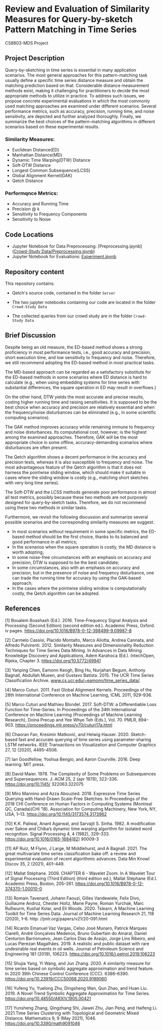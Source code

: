 # Review and Evaluation of Similarity Measures for Query-by-sketch Pattern Matching in Time Series
CS8803-MDS Project

## Project Description

Query-by-sketching in time series is essential in many application scenarios. The most general approaches for this pattern-matching task usually define a specific time series distance measure and obtain the matching prediction based on that. Considerable distance measurement methods exist, making it challenging for practitioners to decide the most appropriate methods to utilize in practice. To address such issues, we propose concrete experimental evaluations in which the most commonly used matching approaches are examined under different scenarios. Several performance metrics, such as accuracy, precision, running time, and noise sensitivity, are depicted and further analyzed thoroughly. Finally, we summarize the best choices of the pattern-matching algorithms in different scenarios based on these experimental results.


### Similarity Measures:

- Euclidean Distance(ED)
- Manhattan Distance(MD)
- Dynamic Time Warping(DTW) Distance
- Soft-DTW Distance
- Longest Common Subsequence(LCSS) 
- Global Alignment Kernel(GAK)
- Qetch Distance

### Performqnce Metrics:

- Accuracy and Running Time 
- Precision @ k
- Sensitivity to Frequency Components
- Sensitivity to Noise

## Code Locations

- Jupyter Notebook for Data Preprocessing: [Preprocessing.ipynb]([Crowd-Study Data/Preprocessing.ipynb](https://github.com/SunHaotian14/Qetch_Plus/blob/cce5dd328c211e800927707fd1600ee6984fe1d1/Crowd-Study%20Data/Preprocessing.ipynb))
- Jupyter Notebook for Evaluations: [Experiment.ipynb](https://github.com/SunHaotian14/Qetch_Plus/blob/cce5dd328c211e800927707fd1600ee6984fe1d1/Crowd-Study%20Data/Experiment.ipynb)

## Repository content

This repository contains:

- Qetch's source code, contained in the folder `Server`

- The two jupyter notebooks containing our code are located in the folder `Crowd-Study Data`

- The collected queries from our crowd study are in the folder `Crowd-Study Data`

## Brief Discussion

Despite being an old measure, the ED-based method shows a strong proficiency in most performance tests, i.e., good accuracy and precision, short execution time, and low sensitivity to frequency and noise. Therefore, we still recommend adopting the ED-based method in most practical tasks. 

The MD-based approach can be regarded as a satisfactory substitute for the ED-based methods in some scenarios where ED distance is hard to calculate (e.g., when using embedding systems for time series with substantial differences, the square operation in ED may result in overflows.) 

On the other hand, DTW yields the most accurate and precise results, costing higher running time and raising sensitivities. It is supposed to be the best choice when accuracy and precision are relatively essential and when the frequency/noise disturbances can be eliminated (e.g., in some scientific computing scenarios). 

The GAK method improves accuracy while remaining immune to frequency and noise disturbances. Its computational cost, however, is the highest among the examined approaches. Therefore, GAK will be the most appropriate choice in some offline, accuracy-demanding scenarios where disturbances are often present. 

The Qetch algorithm shows a decent performance in the accuracy and precision tests, whereas it is also susceptible to frequency and noise. The most advantageous feature of the Qetch algorithm is that it does not harness the pointwise sliding window, which should make it suitable in cases where the sliding window is costly (e.g., matching short sketches with very long time series). 

The Soft-DTW and the LCSS methods generate poor performance in almost all test metrics, possibly because these two methods are not purposely designed for query-by-sketch tasks. Therefore, we do not recommend using these two methods in similar tasks.

Furthermore, we revisit the following discussion and summarize several possible scenarios and the corresponding similarity measures we suggest.

- In most scenarios without requirement in some specific metrics, the ED-based method should be the first choice, thanks to its balanced and good performance in all metrics;
- In the scenarios when the square operation is costly, the MD distance is worth adopting;
- In some noise-free circumstances with an emphasis on accuracy and precision, DTW is supposed to be the best candidate;
- In some circumstances, also with an emphasis on accuracy and precision, but in the presence of noise and frequency disturbance, one can trade the running time for accuracy by using the GAK-based approach;
- In the cases where the pointwise sliding window is computationally costly, the Qetch algorithm can be adopted.

## References
[1] Boualem Boashash (Ed.). 2016. Time-Frequency Signal Analysis and Processing (Second Edition) (second edition ed.). Academic Press, Oxford. iv pages. https://doi.org/10.1016/B978-0-12-398499-9.09987-8

[2] Carmelo Cassisi, Placido Montalto, Marco Aliotta, Andrea Cannata, and Alfredo Pulvirenti. 2012. Similarity Measures and Dimensionality Reduction Techniques for Time Series Data Mining. In Advances in Data Mining Knowledge Discovery and Applications, Adem Karahoca (Ed.). IntechOpen, Rijeka, Chapter 3. https://doi.org/10.5772/49941

[3] Yanping Chen, Eamonn Keogh, Bing Hu, Nurjahan Begum, Anthony Bagnall, Abdullah Mueen, and Gustavo Batista. 2015. The UCR Time Series Classification Archive. www.cs.ucr.edu/~eamonn/time_series_data/.

[4] Marco Cuturi. 2011. Fast Global Alignment Kernels. Proceedings of the 28th International Conference on Machine Learning, ICML 2011, 929–936.

[5] Marco Cuturi and Mathieu Blondel. 2017. Soft-DTW: a Differentiable Loss Function for Time-Series. In Proceedings of the 34th International Conference on Machine Learning (Proceedings of Machine Learning Research), Doina Precup and Yee Whye Teh (Eds.), Vol. 70. PMLR, 894–903. https://proceedings.mlr.press/v70/cuturi17a.html

[6] Chaoran Fan, Kresimir Matković, and Helwig Hauser. 2020. Sketch-based fast and accurate querying of time series using parameter-sharing LSTM networks. IEEE Transactions on Visualization and Computer Graphics 27, 12 (2020), 4495–4506.

[7] Ian Goodfellow, Yoshua Bengio, and Aaron Courville. 2016. Deep learning. MIT press.

[8] David Maier. 1978. The Complexity of Some Problems on Subsequences and Supersequences. J. ACM 25, 2 (apr 1978), 322–336. https://doi.org/10.1145/
322063.322075 

[9] Miro Mannino and Azza Abouzied. 2018. Expressive Time Series Querying with Hand-Drawn Scale-Free Sketches. In Proceedings of the 2018 CHI
Conference on Human Factors in Computing Systems (Montreal QC, Canada)(CHI ’18). Association for Computing Machinery, New York, NY, USA, 1–13. https://doi.org/10.1145/3173574.3173962

[10] K.K. Paliwal, Anant Agarwal, and Sarvajit S. Sinha. 1982. A modification over Sakoe and Chiba’s dynamic time warping algorithm for isolated word recognition. Signal Processing 4, 4 (1982), 329–333. https://doi.org/10.1016/0165-1684(82) 90009-3

[11] AP Ruiz, M Flynn, J Large, M Middlehurst, and A Bagnall. 2021. The great multivariate time series classification bake off: a review and experimental evaluation of recent algorithmic advances. Data Min Knowl Discov 35, 2 (2021), 401–449.

[12] Mallat Stéphane. 2009. CHAPTER 6 - Wavelet Zoom. In A Wavelet Tour of Signal Processing (Third Edition) (third edition ed.), Mallat Stéphane (Ed.). Academic Press, Boston, 205–261. https://doi.org/10.1016/B978-0-12-374370-1.00010-0

[13] Romain Tavenard, Johann Faouzi, Gilles Vandewiele, Felix Divo, Guillaume Androz, Chester Holtz, Marie Payne, Roman Yurchak, Marc Rußwurm, Kushal
Kolar, and Eli Woods. 2020. Tslearn, A Machine Learning Toolkit for Time Series Data. Journal of Machine Learning Research 21, 118 (2020), 1–6. http:
//jmlr.org/papers/v21/20-091.html

[14] Ricardo Emanuel Vaz Vargas, Celso José Munaro, Patrick Marques Ciarelli, André Gonçalves Medeiros, Bruno Guberfain do Amaral, Daniel Centurion Barrionuevo, Jean Carlos Dias de Araújo, Jorge Lins Ribeiro, and Lucas Pierezan Magalhães. 2019. A realistic and public dataset with rare undesirable real events in oil wells. Journal of Petroleum Science and Engineering 181 (2019), 106223. https://doi.org/10.1016/j.petrol.2019.106223

[15] Shujia Yang, Yi Wang, and Jun Zhang. 2020. A similarity measure for time series based on symbolic aggregate approximation and trend feature. In 2020
39th Chinese Control Conference (CCC). 6386–6390. https://doi.org/10.23919/CCC50068.2020.9189060

[16] Yufeng Yu, Yuelong Zhu, Dingsheng Wan, Qun Zhao, and Huan Liu. 2019. A Novel Trend Symbolic Aggregate Approximation for Time Series. https://doi.org/10.48550/ARXIV.1905.00421

[17] Yunsheng Zhang, Qingzhang Shi, Jiawei Zhu, Jian Peng, and Haifeng Li. 2021.Time Series Clustering with Topological and Geometric Mixed Distance. Mathematics 9, 9 (May 2021), 1046. https://doi.org/10.3390/math9091046


